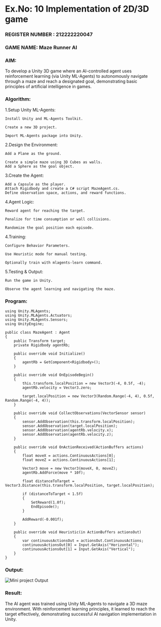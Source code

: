 # Ex.No: 10  Implementation of 2D/3D game                                                                            
### REGISTER NUMBER : 212222220047
### GAME NAME: Maze Runner AI
### AIM: 
To develop a Unity 3D game where an AI-controlled agent uses reinforcement learning (via Unity ML-Agents) to autonomously navigate through a maze and reach a designated goal, demonstrating basic principles of artificial intelligence in games.

### Algorithm:

1.Setup Unity ML-Agents:

    Install Unity and ML-Agents Toolkit.

    Create a new 3D project.

    Import ML-Agents package into Unity.
2.Design the Environment:

    Add a Plane as the ground.

    Create a simple maze using 3D Cubes as walls.
    Add a Sphere as the goal object.

3.Create the Agent:

    Add a Capsule as the player.
    Attach Rigidbody and create a C# script MazeAgent.cs.
    Define observation space, actions, and reward functions.

4.Agent Logic:

    Reward agent for reaching the target.

    Penalize for time consumption or wall collisions.

    Randomize the goal position each episode.

4.Training:

    Configure Behavior Parameters.

    Use Heuristic mode for manual testing.

    Optionally train with mlagents-learn command.

5.Testing & Output:

    Run the game in Unity.

    Observe the agent learning and navigating the maze.

### Program:
```
using Unity.MLAgents;
using Unity.MLAgents.Actuators;
using Unity.MLAgents.Sensors;
using UnityEngine;

public class MazeAgent : Agent
{
    public Transform target;
    private Rigidbody agentRb;

    public override void Initialize()
    {
        agentRb = GetComponent<Rigidbody>();
    }

    public override void OnEpisodeBegin()
    {
        this.transform.localPosition = new Vector3(-4, 0.5f, -4);
        agentRb.velocity = Vector3.zero;

        target.localPosition = new Vector3(Random.Range(-4, 4), 0.5f, Random.Range(-4, 4));
    }

    public override void CollectObservations(VectorSensor sensor)
    {
        sensor.AddObservation(this.transform.localPosition);
        sensor.AddObservation(target.localPosition);
        sensor.AddObservation(agentRb.velocity.x);
        sensor.AddObservation(agentRb.velocity.z);
    }

    public override void OnActionReceived(ActionBuffers actions)
    {
        float moveX = actions.ContinuousActions[0];
        float moveZ = actions.ContinuousActions[1];

        Vector3 move = new Vector3(moveX, 0, moveZ);
        agentRb.AddForce(move * 10f);

        float distanceToTarget = Vector3.Distance(this.transform.localPosition, target.localPosition);

        if (distanceToTarget < 1.5f)
        {
            SetReward(1.0f);
            EndEpisode();
        }

        AddReward(-0.001f);
    }

    public override void Heuristic(in ActionBuffers actionsOut)
    {
        var continuousActionsOut = actionsOut.ContinuousActions;
        continuousActionsOut[0] = Input.GetAxis("Horizontal");
        continuousActionsOut[1] = Input.GetAxis("Vertical");
    }
}
```
### Output:

![Mini project Output](https://github.com/user-attachments/assets/60cc6f30-9bc5-401a-b12c-bacfd06bd71b)


### Result:
The AI agent was trained using Unity ML-Agents to navigate a 3D maze environment. With reinforcement learning principles, it learned to reach the target effectively, demonstrating successful AI navigation implementation in Unity.

